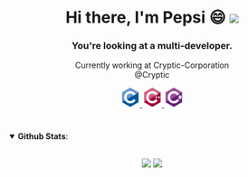 <h1 align="center">Hi there, I'm Pepsi 😄 <img src="https://images-ext-2.discordapp.net/external/XbPN9KFQu-MRRKSQ6Cms6_zOB4baXgcouj25KQyhlUI/%3Fsize%3D128/https/cdn.discordapp.com/avatars/615719863335518237/5efaed9bf47118ebde2e48d11cb9e67b.png?width=75&height=75" width="10"></h1>
<h3 align="center">You're looking at a multi-developer.</h3>

<p align="center">
    <a> Currently working at Cryptic-Corporation </><a>
    <br>
    <a>@Cryptic<a>
</p>

<p align="center">
  <a title="C" href="https://www.learn-c.org/">
    <img width="35" src="https://github.com/devicons/devicon/blob/master/icons/c/c-original.svg" alt="C Logo">
  </a>
  <a title="C++" href="https://www.learncpp.com/">
    <img width="35" src="https://github.com/devicons/devicon/blob/master/icons/cplusplus/cplusplus-original.svg" alt="Cpp Logo">
  </a>
  <a title="C#" href="https://www.w3schools.com/cs/default.asp">
    <img width="35" src="https://github.com/devicons/devicon/blob/master/icons/csharp/csharp-original.svg" alt="Csharp Logo">
  </a>
</p>

<h1 align="center"></h1>

<details open>
    <summary><b>Github Stats</b>: </summary>
    <br>
<p align="center">
      <img src="https://github-readme-stats.vercel.app/api?username=PePsIDeveloper&theme=dark">
  <img src="https://github-readme-stats.vercel.app/api/top-langs/?username=PePsIDeveloper&theme=dark">
</p>
    </details>
